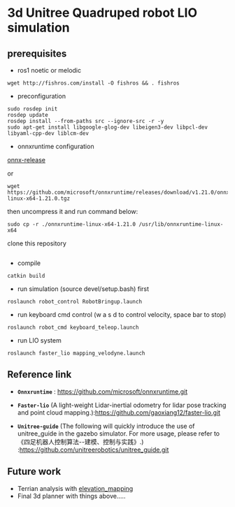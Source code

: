 # 3d Unitree Quadruped robot LIO simulation

## prerequisites
- ros1 noetic or melodic
```
wget http://fishros.com/install -O fishros && . fishros
```

- preconfiguration
```
sudo rosdep init
rosdep update
rosdep install --from-paths src --ignore-src -r -y
sudo apt-get install libgoogle-glog-dev libeigen3-dev libpcl-dev libyaml-cpp-dev liblcm-dev
```

- onnxruntime configuration

[onnx-release](https://github.com/microsoft/onnxruntime/releases/tag/v1.21.0)

or
```
wget https://github.com/microsoft/onnxruntime/releases/download/v1.21.0/onnxruntime-linux-x64-1.21.0.tgz
```
then uncompress it and run command below:
```
sudo cp -r ./onnxruntime-linux-x64-1.21.0 /usr/lib/onnxruntime-linux-x64
```

clone this repository
```

```
- compile
```
catkin build
```

- run simulation (source devel/setup.bash) first 
```
roslaunch robot_control RobotBringup.launch 
```

- run keyboard cmd control (w a s d to control velocity, space bar to stop)
```
roslaunch robot_cmd keyboard_teleop.launch 
```

- run LIO system
```
roslaunch faster_lio mapping_velodyne.launch 
```


## Reference link
* **`Onnxruntime`** : https://github.com/microsoft/onnxruntime.git

* **`Faster-lio`** (A light-weight Lidar-inertial odometry for lidar pose tracking and point cloud mapping.):https://github.com/gaoxiang12/faster-lio.git


* **`Unitree-guide`** (The following will quickly introduce the use of unitree_guide in the gazebo simulator. For more usage, please refer to 《四足机器人控制算法--建模、控制与实践》.) :https://github.com/unitreerobotics/unitree_guide.git


## Future work
- Terrian analysis with [elevation_mapping](https://github.com/ANYbotics/elevation_mapping.git)
- Final 3d planner with things above.....
